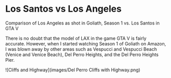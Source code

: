 # Los Santos vs Los Angeles

Comparison of Los Angeles as shot in Goliath, Season 1 vs. Los Santos in GTA V

There is no doubt that the model of LAX in the game GTA V is fairly accurate. However, when I started watching Season 1 of Goliath on Amazon, I was blown away by other areas such as Vespucci and Vespucci Beach (Venice and Venice Beach), Del Perro Heights, and the Del Perro Heights Pier.

![Cliffs and Highway](images/Del Perro Cliffs with Highway.png)
